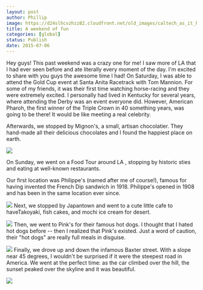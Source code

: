 ```yaml
---
layout: post
author: Phillip
image: https://d24slhcvzhzz82.cloudfront.net/old_images/caltech_as_it_happens/6a0105349b8251970b01b8d130a92a970c.jpg
title: A weekend of fun 
categories: [global]
status: Publish
date: 2015-07-06
---
```


Hey guys!
This past weekend was a crazy one for me! I saw more of LA that I had ever seen before and ate literally every moment of the day. I'm excited to share with you guys the awesome time I had!
On Saturday, I was able to attend the Gold Cup event at Santa Anita Racetrack with Tom Mannion. For some of my friends, it was their first time watching horse-racing and they were extremely excited. I personally had lived in Kentucky for several years, where attending the Derby was an event everyone did. However, American Pharoh, the first winner of the Triple Crown in 40 something years, was going to be there! It would be like meeting a real celebrity.

Afterwards, we stopped by Mignon's, a small, artisan chocolatier. They hand-made all their delicious chocolates and I found the happiest place on earth.


![](https://d24slhcvzhzz82.cloudfront.net/old_images/caltech_as_it_happens/6a0105349b8251970b01bb084b4f6f970d.jpg)

On Sunday, we went on a Food Tour around LA , stopping by historic sties and eating at well-known restaurants.

Our first location was Philippe's (named after me of course!), famous for having invented the French Dip sandwich in 1918. Philippe's opened in 1908 and has been in the same location ever since.


![](https://d24slhcvzhzz82.cloudfront.net/old_images/caltech_as_it_happens/6a0105349b8251970b01b8d130aa43970c.jpg)
Next, we stopped by Japantown and went to a cute little cafe to haveTakoyaki, fish cakes, and mochi ice cream for desert.


![](https://d24slhcvzhzz82.cloudfront.net/old_images/caltech_as_it_happens/6a0105349b8251970b01bb084b4fdc970d.jpg)
Then, we went to Pink's for their famous hot dogs. I thought that I hated hot dogs before -- then I realized that Pink's existed. Just a word of caution, their "hot dogs" are really full meals in disguise.


![](https://d24slhcvzhzz82.cloudfront.net/old_images/caltech_as_it_happens/6a0105349b8251970b01bb084b4ff3970d.jpg)
Finally, we drove up and down the infamous Baxter street. With a slope near 45 degrees, I wouldn't be surprised if it were the steepest road in America. We went at the perfect time: as the car climbed over the hill, the sunset peaked over the skyline and it was beautiful.


![](https://d24slhcvzhzz82.cloudfront.net/old_images/caltech_as_it_happens/6a0105349b8251970b01b7c7a74045970b.jpg)

